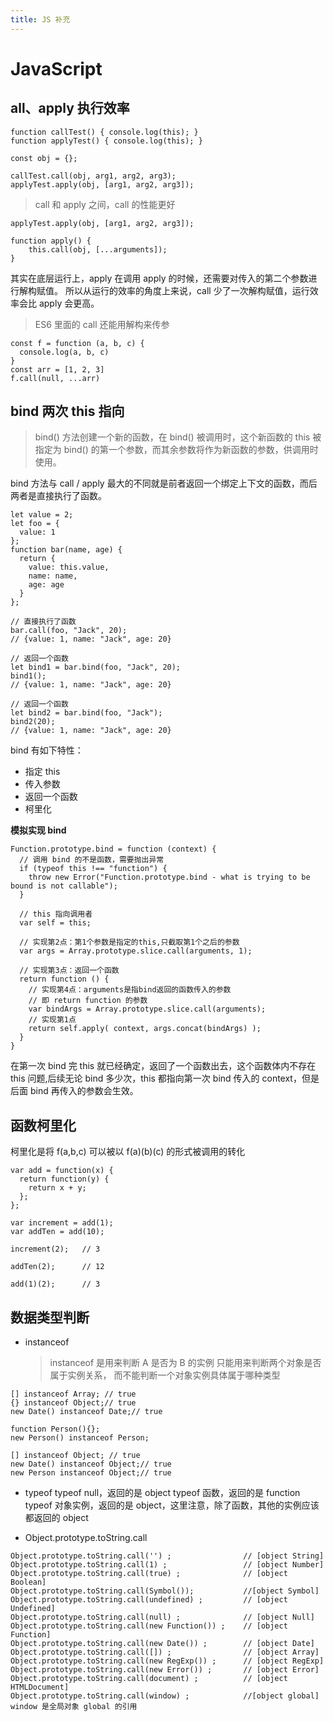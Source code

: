 ```yaml
---
title: JS 补充
---
```


# JavaScript

## all、apply 执行效率

```
function callTest() { console.log(this); }
function applyTest() { console.log(this); }

const obj = {};

callTest.call(obj, arg1, arg2, arg3);
applyTest.apply(obj, [arg1, arg2, arg3]);
```

> call 和 apply 之间，call 的性能更好

```
applyTest.apply(obj, [arg1, arg2, arg3]);

function apply() {
    this.call(obj, [...arguments]);
}
```

其实在底层运行上，apply 在调用 apply 的时候，还需要对传入的第二个参数进行解构赋值。
所以从运行的效率的角度上来说，call 少了一次解构赋值，运行效率会比 apply 会更高。

> ES6 里面的 call 还能用解构来传参

```
const f = function (a, b, c) {
  console.log(a, b, c)
}
const arr = [1, 2, 3]
f.call(null, ...arr)
```

## bind 两次 this 指向

> bind() 方法创建一个新的函数，在 bind() 被调用时，这个新函数的 this 被指定为 bind() 的第一个参数，而其余参数将作为新函数的参数，供调用时使用。

bind 方法与 call / apply 最大的不同就是前者返回一个绑定上下文的函数，而后两者是直接执行了函数。

```
let value = 2;
let foo = {
  value: 1
};
function bar(name, age) {
  return {
    value: this.value,
    name: name,
    age: age
  }
};

// 直接执行了函数
bar.call(foo, "Jack", 20);
// {value: 1, name: "Jack", age: 20}

// 返回一个函数
let bind1 = bar.bind(foo, "Jack", 20);
bind1();
// {value: 1, name: "Jack", age: 20}

// 返回一个函数
let bind2 = bar.bind(foo, "Jack");
bind2(20);
// {value: 1, name: "Jack", age: 20}
```

bind 有如下特性：

- 指定 this
- 传入参数
- 返回一个函数
- 柯里化

**模拟实现 bind**

```
Function.prototype.bind = function (context) {
  // 调用 bind 的不是函数，需要抛出异常
  if (typeof this !== "function") {
    throw new Error("Function.prototype.bind - what is trying to be bound is not callable");
  }

  // this 指向调用者
  var self = this;

  // 实现第2点：第1个参数是指定的this,只截取第1个之后的参数
  var args = Array.prototype.slice.call(arguments, 1);

  // 实现第3点：返回一个函数
  return function () {
    // 实现第4点：arguments是指bind返回的函数传入的参数
    // 即 return function 的参数
    var bindArgs = Array.prototype.slice.call(arguments);
    // 实现第1点
    return self.apply( context, args.concat(bindArgs) );
  }
}
```

在第一次 bind 完 this 就已经确定，返回了一个函数出去，这个函数体内不存在 this 问题,后续无论 bind 多少次，this 都指向第一次 bind 传入的 context，但是后面 bind 再传入的参数会生效。

## 函数柯里化

柯里化是将 f(a,b,c) 可以被以 f(a)(b)(c) 的形式被调用的转化

```
var add = function(x) {
  return function(y) {
    return x + y;
  };
};

var increment = add(1);
var addTen = add(10);

increment(2);   // 3

addTen(2);      // 12

add(1)(2);      // 3
```

## 数据类型判断

- instanceof

  > instanceof 是用来判断 A 是否为 B 的实例
  > 只能用来判断两个对象是否属于实例关系， 而不能判断一个对象实例具体属于哪种类型

```
[] instanceof Array; // true
{} instanceof Object;// true
new Date() instanceof Date;// true

function Person(){};
new Person() instanceof Person;

[] instanceof Object; // true
new Date() instanceof Object;// true
new Person instanceof Object;// true
```

- typeof
  typeof null，返回的是 object
  typeof 函数，返回的是 function
  typeof 对象实例，返回的是 object，这里注意，除了函数，其他的实例应该都返回的 object

- Object.prototype.toString.call

```
Object.prototype.toString.call('') ;                // [object String]
Object.prototype.toString.call(1) ;                 // [object Number]
Object.prototype.toString.call(true) ;              // [object Boolean]
Object.prototype.toString.call(Symbol());           //[object Symbol]
Object.prototype.toString.call(undefined) ;         // [object Undefined]
Object.prototype.toString.call(null) ;              // [object Null]
Object.prototype.toString.call(new Function()) ;    // [object Function]
Object.prototype.toString.call(new Date()) ;        // [object Date]
Object.prototype.toString.call([]) ;                // [object Array]
Object.prototype.toString.call(new RegExp()) ;      // [object RegExp]
Object.prototype.toString.call(new Error()) ;       // [object Error]
Object.prototype.toString.call(document) ;          // [object HTMLDocument]
Object.prototype.toString.call(window) ;            //[object global] window 是全局对象 global 的引用

```
